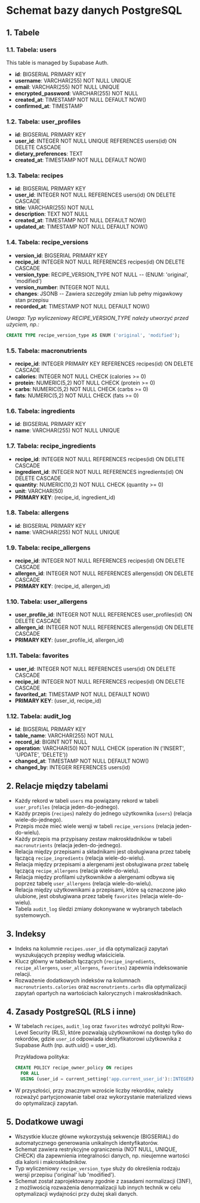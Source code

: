 # Schemat bazy danych PostgreSQL

## 1. Tabele

### 1.1. Tabela: users

This table is managed by Supabase Auth.

- **id**: BIGSERIAL PRIMARY KEY
- **username**: VARCHAR(255) NOT NULL UNIQUE
- **email**: VARCHAR(255) NOT NULL UNIQUE
- **encrypted_password**: VARCHAR(255) NOT NULL
- **created_at**: TIMESTAMP NOT NULL DEFAULT NOW()
- **confirmed_at**: TIMESTAMP

### 1.2. Tabela: user_profiles

- **id**: BIGSERIAL PRIMARY KEY
- **user_id**: INTEGER NOT NULL UNIQUE REFERENCES users(id) ON DELETE CASCADE
- **dietary_preferences**: TEXT
- **created_at**: TIMESTAMP NOT NULL DEFAULT NOW()

### 1.3. Tabela: recipes

- **id**: BIGSERIAL PRIMARY KEY
- **user_id**: INTEGER NOT NULL REFERENCES users(id) ON DELETE CASCADE
- **title**: VARCHAR(255) NOT NULL
- **description**: TEXT NOT NULL
- **created_at**: TIMESTAMP NOT NULL DEFAULT NOW()
- **updated_at**: TIMESTAMP NOT NULL DEFAULT NOW()

### 1.4. Tabela: recipe_versions

- **version_id**: BIGSERIAL PRIMARY KEY
- **recipe_id**: INTEGER NOT NULL REFERENCES recipes(id) ON DELETE CASCADE
- **version_type**: RECIPE_VERSION_TYPE NOT NULL -- (ENUM: 'original', 'modified')
- **version_number**: INTEGER NOT NULL
- **changes**: JSONB -- Zawiera szczegóły zmian lub pełny migawkowy stan przepisu
- **recorded_at**: TIMESTAMP NOT NULL DEFAULT NOW()

_Uwaga: Typ wyliczeniowy RECIPE_VERSION_TYPE należy utworzyć przed użyciem, np.:_

```sql
CREATE TYPE recipe_version_type AS ENUM ('original', 'modified');
```

### 1.5. Tabela: macronutrients

- **recipe_id**: INTEGER PRIMARY KEY REFERENCES recipes(id) ON DELETE CASCADE
- **calories**: INTEGER NOT NULL CHECK (calories >= 0)
- **protein**: NUMERIC(5,2) NOT NULL CHECK (protein >= 0)
- **carbs**: NUMERIC(5,2) NOT NULL CHECK (carbs >= 0)
- **fats**: NUMERIC(5,2) NOT NULL CHECK (fats >= 0)

### 1.6. Tabela: ingredients

- **id**: BIGSERIAL PRIMARY KEY
- **name**: VARCHAR(255) NOT NULL UNIQUE

### 1.7. Tabela: recipe_ingredients

- **recipe_id**: INTEGER NOT NULL REFERENCES recipes(id) ON DELETE CASCADE
- **ingredient_id**: INTEGER NOT NULL REFERENCES ingredients(id) ON DELETE CASCADE
- **quantity**: NUMERIC(10,2) NOT NULL CHECK (quantity >= 0)
- **unit**: VARCHAR(50)
- **PRIMARY KEY**: (recipe_id, ingredient_id)

### 1.8. Tabela: allergens

- **id**: BIGSERIAL PRIMARY KEY
- **name**: VARCHAR(255) NOT NULL UNIQUE

### 1.9. Tabela: recipe_allergens

- **recipe_id**: INTEGER NOT NULL REFERENCES recipes(id) ON DELETE CASCADE
- **allergen_id**: INTEGER NOT NULL REFERENCES allergens(id) ON DELETE CASCADE
- **PRIMARY KEY**: (recipe_id, allergen_id)

### 1.10. Tabela: user_allergens

- **user_profile_id**: INTEGER NOT NULL REFERENCES user_profiles(id) ON DELETE CASCADE
- **allergen_id**: INTEGER NOT NULL REFERENCES allergens(id) ON DELETE CASCADE
- **PRIMARY KEY**: (user_profile_id, allergen_id)

### 1.11. Tabela: favorites

- **user_id**: INTEGER NOT NULL REFERENCES users(id) ON DELETE CASCADE
- **recipe_id**: INTEGER NOT NULL REFERENCES recipes(id) ON DELETE CASCADE
- **favorited_at**: TIMESTAMP NOT NULL DEFAULT NOW()
- **PRIMARY KEY**: (user_id, recipe_id)

### 1.12. Tabela: audit_log

- **id**: BIGSERIAL PRIMARY KEY
- **table_name**: VARCHAR(255) NOT NULL
- **record_id**: BIGINT NOT NULL
- **operation**: VARCHAR(50) NOT NULL CHECK (operation IN ('INSERT', 'UPDATE', 'DELETE'))
- **changed_at**: TIMESTAMP NOT NULL DEFAULT NOW()
- **changed_by**: INTEGER REFERENCES users(id)

## 2. Relacje między tabelami

- Każdy rekord w tabeli `users` ma powiązany rekord w tabeli `user_profiles` (relacja jeden-do-jednego).
- Każdy przepis (`recipes`) należy do jednego użytkownika (`users`) (relacja wiele-do-jednego).
- Przepis może mieć wiele wersji w tabeli `recipe_versions` (relacja jeden-do-wielu).
- Każdy przepis ma przypisany zestaw makroskładników w tabeli `macronutrients` (relacja jeden-do-jednego).
- Relacja między przepisami a składnikami jest obsługiwana przez tabelę łączącą `recipe_ingredients` (relacja wiele-do-wielu).
- Relacja między przepisami a alergenami jest obsługiwana przez tabelę łączącą `recipe_allergens` (relacja wiele-do-wielu).
- Relacja między profilami użytkowników a alergenami odbywa się poprzez tabelę `user_allergens` (relacja wiele-do-wielu).
- Relacja między użytkownikami a przepisami, które są oznaczone jako ulubione, jest obsługiwana przez tabelę `favorites` (relacja wiele-do-wielu).
- Tabela `audit_log` śledzi zmiany dokonywane w wybranych tabelach systemowych.

## 3. Indeksy

- Indeks na kolumnie `recipes.user_id` dla optymalizacji zapytań wyszukujących przepisy według właściciela.
- Klucz główny w tabelach łączących (`recipe_ingredients`, `recipe_allergens`, `user_allergens`, `favorites`) zapewnia indeksowanie relacji.
- Rozważenie dodatkowych indeksów na kolumnach `macronutrients.calories` oraz `macronutrients.carbs` dla optymalizacji zapytań opartych na wartościach kalorycznych i makroskładnikach.

## 4. Zasady PostgreSQL (RLS i inne)

- W tabelach `recipes`, `audit_log` oraz `favorites` wdrożyć polityki Row-Level Security (RLS), które pozwalają użytkownikowi na dostęp tylko do rekordów, gdzie `user_id` odpowiada identyfikatorowi użytkownika z Supabase Auth (np. auth.uid() = user_id).

  Przykładowa polityka:

  ```sql
  CREATE POLICY recipe_owner_policy ON recipes
    FOR ALL
    USING (user_id = current_setting('app.current_user_id')::INTEGER);
  ```

- W przyszłości, przy znacznym wzroście liczby rekordów, należy rozważyć partycjonowanie tabel oraz wykorzystanie materialized views do optymalizacji zapytań.

## 5. Dodatkowe uwagi

- Wszystkie klucze główne wykorzystują sekwencje (BIGSERIAL) do automatycznego generowania unikalnych identyfikatorów.
- Schemat zawiera restrykcyjne ograniczenia (NOT NULL, UNIQUE, CHECK) dla zapewnienia integralności danych, np. nieujemne wartości dla kalorii i makroskładników.
- Typ wyliczeniowy `recipe_version_type` służy do określenia rodzaju wersji przepisu ('original' lub 'modified').
- Schemat został zaprojektowany zgodnie z zasadami normalizacji (3NF), z możliwością rozważenia denormalizacji lub innych technik w celu optymalizacji wydajności przy dużej skali danych.
